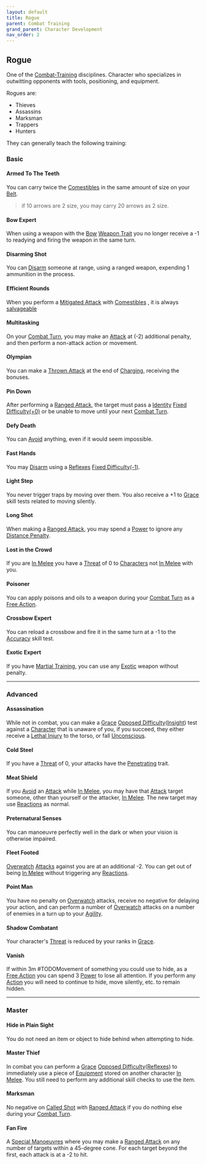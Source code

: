 ```yaml
---
layout: default
title: Rogue
parent: Combat Training
grand_parent: Character Development
nav_order: 2
---
```

## Rogue
One of the [Combat-Training](Combat-Training) disciplines. Character who specializes in outwitting opponents with tools, positioning, and equipment.

Rogues are: 
* Thieves
* Assassins
* Marksman
* Trappers
* Hunters

They can generally teach the following training:

### Basic

#### Armed To The Teeth
You can carry twice the [Comestibles](Comestibles) in the same amount of size on your [Belt](Storage#Belt). 

> if 10 arrows are 2 size, you may carry 20 arrows as 2 size.

#### Bow Expert
When using a weapon with the [Bow](Weapon-Traits#Bow) [Weapon Trait](Weapons#[Weapon-Traits](Weapon-Traits)) you no longer receive a -1 to readying and firing the weapon in the same turn.
#### Disarming Shot
You can [Disarm](Combat#Disarm) someone at range, using a ranged weapon, expending 1 ammunition in the process.
#### Efficient Rounds
When you perform a [Mitigated Attack](Terminology#Mitigated%20Attack) with [Comestibles](Comestibles) , it is always [salvageable](Comestibles#Salvaging)
#### Multitasking
On your [Combat Turn](Terminology#Combat%20Turn), you may make an [Attack](Terminology#Attack) at (-2) additional penalty, and then perform a non-attack action or movement.

#### Olympian
You can make a [Thrown Attack](Terminology#Thrown%20Attack) at the end of [Charging](Combat#Charging), receiving the bonuses. 

#### Pin Down
After performing a [Ranged Attack](Terminology#Ranged%20Attack), the target must pass a [Identity](Spirit#Identity) [Fixed Difficulty(+0)](Skills#Fixed%20Difficulty) or be unable to move until your next [Combat Turn](Terminology#Combat%20Turn).

#### Defy Death
You can [Avoid](Combat#Avoid) anything, even if it would seem impossible.

#### Fast Hands
You may [Disarm](Combat#Disarm) using a [Reflexes](Agility#Reflexes) [Fixed Difficulty(-1)](Skills#Fixed%20Difficulty).

#### Light Step
You never trigger traps by moving over them. You also receive a +1 to [Grace](Agility#Grace) skill tests related to moving silently.

#### Long Shot
When making a [Ranged Attack](Terminology#Ranged%20Attack), you may spend a [Power](Stats#Power) to ignore any [Distance Penalty](Combat#Distance%20Penalty).

#### Lost in the Crowd
If you are [In Melee](Terminology#In%20Melee) you have a [Threat](Stats#Threat) of 0 to [Characters](Terminology#Character) not [In Melee](Terminology#In%20Melee) with you.

#### Poisoner
You can apply poisons and oils to a weapon during your [Combat Turn](Terminology#Combat%20Turn) as a [Free Action](Terminology#Free%20Action).

#### Crossbow Expert
You can reload a crossbow and fire it in the same turn at a -1 to the [Accuracy](Agility#Accuracy) skill test.  

#### Exotic Expert
If you have [Martial Training](#Martial%20Training), you can use any [Exotic](Weapons#Exotic) weapon without penalty.   

---

### Advanced

#### Assassination
While not in combat, you can make a [Grace](Agility#Grace) [Opposed Difficulty](Skills#Opposed%20Difficulty)([Insight](Intelligence#Insight)) test against a [Character](Terminology#Character) that is unaware of you, if you succeed, they either receive a [Lethal Injury](Injury#Lethal%20Injury) to the torso, or fall [Unconscious](Effects#Unconscious).

#### Cold Steel
If you have a [Threat](Stats#Threat) of 0, your attacks have the [Penetrating](Weapon-Traits#Penetrating) trait.

#### Meat Shield
If you [Avoid](Combat#Avoid) an [Attack](Terminology#Attack) while [In Melee](Terminology#In%20Melee), you may have that [Attack](Terminology#Attack) target someone, other than yourself or the attacker, [In Melee](Terminology#In%20Melee). The new target may use [Reactions](Terminology#Reaction) as normal.

#### Preternatural Senses
You can manoeuvre perfectly well in the dark or when your vision is otherwise impaired.

#### Fleet Footed
[Overwatch](Combat#Overwatch) [Attacks](Terminology#Attack) against you are at an additional -2. You can get out of being [In Melee](Terminology#In%20Melee) without triggering any [Reactions](Terminology#Reaction).

#### Point Man
You have no penalty on [Overwatch](Combat#Overwatch) attacks, receive no negative for delaying your action, and can perform a number of [Overwatch](Combat#Overwatch) attacks on a number of enemies in a turn up to your [Agility](Agility).

#### Shadow Combatant
Your character's [Threat](Stats#Threat) is reduced by your ranks in [Grace](Agility#Grace).

#### Vanish
If within 3m #TODOMovement of something you could use to hide, as a [Free Action](Terminology#Free%20Action) you can spend 3 [Power](Stats#Power) to lose all attention. If you perform any [Action](Terminology#Action) you will need to continue to hide, move silently, etc. to remain hidden.

---

### Master

#### Hide in Plain Sight
You do not need an item or object to hide behind when attempting to hide.

#### Master Thief
In combat you can perform a [Grace](Agility#Grace) [Opposed Difficulty](Skills#Opposed%20Difficulty)([Reflexes](Agility#Reflexes)) to immediately use a piece of [Equipment](Equipment) stored on another character [In Melee](Terminology#In%20Melee). You still need to perform any additional skill checks to use the item.

#### Marksman
No negative on [Called Shot](Combat#Called%20Shot) with [Ranged Attack](Terminology#Ranged%20Attack) if you do nothing else during your [Combat Turn](Terminology#Combat%20Turn).

#### Fan Fire
A [Special Manoeuvres](Combat#Special%20Manoeuvres) where you may make a [Ranged Attack](Terminology#Ranged%20Attack) on any number of targets within a 45-degree cone. For each target beyond the first, each attack is at a -2 to hit.